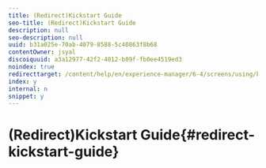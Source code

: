 ```yaml
---
title: (Redirect)Kickstart Guide
seo-title: (Redirect)Kickstart Guide
description: null
seo-description: null
uuid: b31a025e-70ab-4079-8588-5c40863f8b68
contentOwner: jsyal
discoiquuid: a3a12977-42f2-4012-b09f-fb0ee4519ed3
noindex: true
redirecttarget: /content/help/en/experience-manager/6-4/screens/using/kickstart-for-aem-screens
index: y
internal: n
snippet: y
---
```


# (Redirect)Kickstart Guide{#redirect-kickstart-guide}

